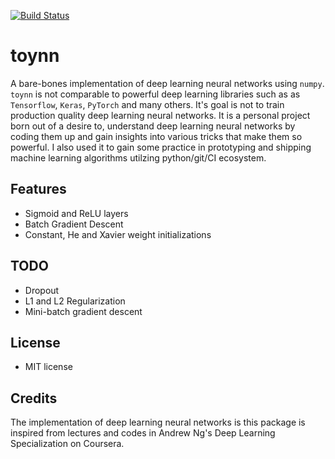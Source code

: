 [![Build Status](https://travis-ci.org/kamran-haider/toyNN.svg?branch=master)](https://travis-ci.org/kamran-haider/toyNN)

toynn
======


A bare-bones implementation of deep learning neural networks using `numpy`. `toynn` is not comparable to powerful deep learning libraries
such as as `Tensorflow`, `Keras`, `PyTorch` and many others. It's goal is not to train production quality deep learning 
neural networks. It is a personal project born out of a desire to, understand deep learning neural networks by coding them up and gain insights into various tricks that make them so powerful. I also used it to gain
some practice in prototyping and shipping machine learning algorithms utilzing python/git/CI ecosystem.


Features
--------
* Sigmoid and ReLU layers
* Batch Gradient Descent
* Constant, He and Xavier weight initializations


TODO
----

* Dropout
* L1 and L2 Regularization
* Mini-batch gradient descent



License
-------

* MIT license


Credits
---------

The implementation of deep learning neural networks is this package is inspired from lectures and codes in Andrew Ng's
Deep Learning Specialization on Coursera. 
